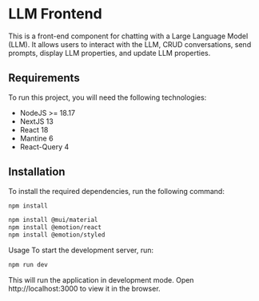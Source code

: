# LLM Frontend

This is a front-end component for chatting with a Large Language Model (LLM). It allows users to interact with the LLM, CRUD conversations, send prompts, display LLM properties, and update LLM properties.

## Requirements

To run this project, you will need the following technologies:

- NodeJS >= 18.17
- NextJS 13
- React 18
- Mantine 6
- React-Query 4

## Installation

To install the required dependencies, run the following command:

```bash
npm install
```

```bash
npm install @mui/material
npm install @emotion/react
npm install @emotion/styled
```

Usage
To start the development server, run:

```bash
npm run dev
```

This will run the application in development mode. Open http://localhost:3000 to view it in the browser.
